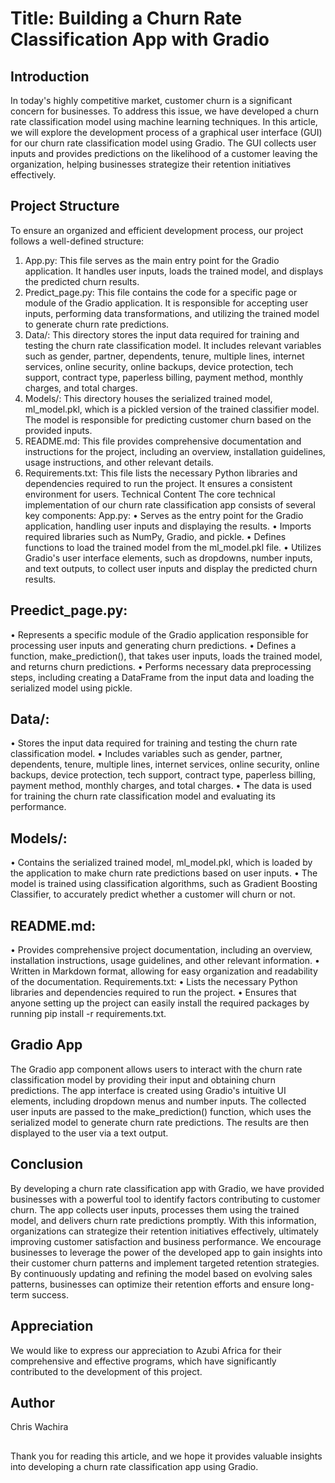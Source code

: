 # Title: Building a Churn Rate Classification App with Gradio
## Introduction
In today's highly competitive market, customer churn is a significant concern for businesses. To address this issue, we have developed a churn rate classification model using machine learning techniques. In this article, we will explore the development process of a graphical user interface (GUI) for our churn rate classification model using Gradio. The GUI collects user inputs and provides predictions on the likelihood of a customer leaving the organization, helping businesses strategize their retention initiatives effectively.
## Project Structure
To ensure an organized and efficient development process, our project follows a well-defined structure:
1.	App.py: This file serves as the main entry point for the Gradio application. It handles user inputs, loads the trained model, and displays the predicted churn results.
2.	Predict_page.py: This file contains the code for a specific page or module of the Gradio application. It is responsible for accepting user inputs, performing data transformations, and utilizing the trained model to generate churn rate predictions.
3.	Data/: This directory stores the input data required for training and testing the churn rate classification model. It includes relevant variables such as gender, partner, dependents, tenure, multiple lines, internet services, online security, online backups, device protection, tech support, contract type, paperless billing, payment method, monthly charges, and total charges.
4.	Models/: This directory houses the serialized trained model, ml_model.pkl, which is a pickled version of the trained classifier model. The model is responsible for predicting customer churn based on the provided inputs.
5.	README.md: This file provides comprehensive documentation and instructions for the project, including an overview, installation guidelines, usage instructions, and other relevant details.
6.	Requirements.txt: This file lists the necessary Python libraries and dependencies required to run the project. It ensures a consistent environment for users.
Technical Content
The core technical implementation of our churn rate classification app consists of several key components:
App.py:
•	Serves as the entry point for the Gradio application, handling user inputs and displaying the results.
•	Imports required libraries such as NumPy, Gradio, and pickle.
•	Defines functions to load the trained model from the ml_model.pkl file.
•	Utilizes Gradio's user interface elements, such as dropdowns, number inputs, and text outputs, to collect user inputs and display the predicted churn results.
## Preedict_page.py:
•	Represents a specific module of the Gradio application responsible for processing user inputs and generating churn predictions.
•	Defines a function, make_prediction(), that takes user inputs, loads the trained model, and returns churn predictions.
•	Performs necessary data preprocessing steps, including creating a DataFrame from the input data and loading the serialized model using pickle.
## Data/:
•	Stores the input data required for training and testing the churn rate classification model.
•	Includes variables such as gender, partner, dependents, tenure, multiple lines, internet services, online security, online backups, device protection, tech support, contract type, paperless billing, payment method, monthly charges, and total charges.
•	The data is used for training the churn rate classification model and evaluating its performance.
## Models/:
•	Contains the serialized trained model, ml_model.pkl, which is loaded by the application to make churn rate predictions based on user inputs.
•	The model is trained using classification algorithms, such as Gradient Boosting Classifier, to accurately predict whether a customer will churn or not.
## README.md:
•	Provides comprehensive project documentation, including an overview, installation instructions, usage guidelines, and other relevant information.
•	Written in Markdown format, allowing for easy organization and readability of the documentation.
Requirements.txt:
•	Lists the necessary Python libraries and dependencies required to run the project.
•	Ensures that anyone setting up the project can easily install the required packages by running pip install -r requirements.txt.
## Gradio App
The Gradio app component allows users to interact with the churn rate classification model by providing their input and obtaining churn predictions. The app interface is created using Gradio's intuitive UI elements, including dropdown menus and number inputs. The collected user inputs are passed to the make_prediction() function, which uses the serialized model to generate churn rate predictions. The results are then displayed to the user via a text output.
## Conclusion
By developing a churn rate classification app with Gradio, we have provided businesses with a powerful tool to identify factors contributing to customer churn. The app collects user inputs, processes them using the trained model, and delivers churn rate predictions promptly. With this information, organizations can strategize their retention initiatives effectively, ultimately improving customer satisfaction and business performance.
We encourage businesses to leverage the power of the developed app to gain insights into their customer churn patterns and implement targeted retention strategies. By continuously updating and refining the model based on evolving sales patterns, businesses can optimize their retention efforts and ensure long-term success.
## Appreciation
We would like to express our appreciation to Azubi Africa for their comprehensive and effective programs, which have significantly contributed to the development of this project.
## Author
Chris Wachira
##
Thank you for reading this article, and we hope it provides valuable insights into developing a churn rate classification app using Gradio.


